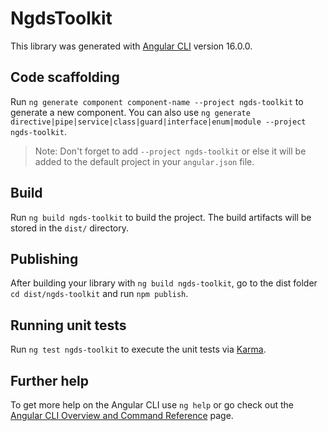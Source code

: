 # NgdsToolkit

This library was generated with [Angular CLI](https://github.com/angular/angular-cli) version 16.0.0.

## Code scaffolding

Run `ng generate component component-name --project ngds-toolkit` to generate a new component. You can also use `ng generate directive|pipe|service|class|guard|interface|enum|module --project ngds-toolkit`.
> Note: Don't forget to add `--project ngds-toolkit` or else it will be added to the default project in your `angular.json` file. 

## Build

Run `ng build ngds-toolkit` to build the project. The build artifacts will be stored in the `dist/` directory.

## Publishing

After building your library with `ng build ngds-toolkit`, go to the dist folder `cd dist/ngds-toolkit` and run `npm publish`.

## Running unit tests

Run `ng test ngds-toolkit` to execute the unit tests via [Karma](https://karma-runner.github.io).

## Further help

To get more help on the Angular CLI use `ng help` or go check out the [Angular CLI Overview and Command Reference](https://angular.io/cli) page.
